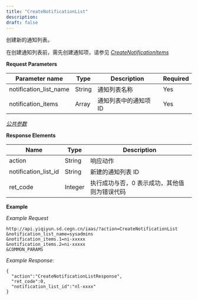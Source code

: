 ```yaml
---
title: "CreateNotificationList"
description: 
draft: false
---
```




创建新的通知列表。

在创建通知列表前，需先创建通知项，请参见 [_CreateNotificationItems_](../create_notification_items/)

**Request Parameters**

| Parameter name | Type | Description | Required |
| --- | --- | --- | --- |
| notification_list_name | String | 通知列表名称 | Yes |
| notification_items | Array | 通知列表中的通知项 ID | Yes |

[_公共参数_](../../../parameters/)

**Response Elements**

| Name | Type | Description |
| --- | --- | --- |
| action | String | 响应动作 |
| notification_list_id | String | 新建的通知列表 ID |
| ret_code | Integer | 执行成功与否，0 表示成功，其他值则为错误代码 |

**Example**

_Example Request_

```
http://api.yiqiyun.sd.cegn.cn/iaas/?action=CreateNotificationList
&notification_list_name=sysadmins
&notification_items.1=ni-xxxxx
&notification_items.2=ni-xxxxx
&COMMON_PARAMS
```

_Example Response_:

```
{
  "action":"CreateNotificationListResponse",
  "ret_code":0,
  "notification_list_id":"nl-xxxx"
}
```
